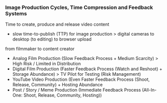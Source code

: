 ### Image Production Cycles, Time Compression and Feedback Systems

Time to create, produce and release video content

- slow time-to-publish (TTP) for image production > digital cameras to desktop (to editing) to browser upload

from filmmaker to content creator

- Analog Film Production (Slow Feedback Process + Medium Scarcity) > High Risk / Limited in Distribution
- Digital Film Production (Faster Feedback Process (Watch and Reshoot) + Storage Abundance) > TV Pilot for Testing (Risk Management)
- YouTube Video Production (Even Faster Feedback Process (Shoot, Release, Community) + Hosting Abundance
- Post / Story / Meme Production (Immediate Feedback Process (All-In-One: Shoot, Release, Community, Hosting))
